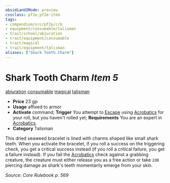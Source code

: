 ```yaml
---
obsidianUIMode: preview
cssclass: pf2e,pf2e-item
tags:
- compendium/src/pf2e/crb
- equipment/consumable/talisman
- trait/school/abjuration
- trait/equipment/consumable
- trait/magical
- trait/equipment/talisman
aliases: ["Shark Tooth Charm"]
---
```

# Shark Tooth Charm *Item 5*  
[abjuration](abjuration.md)  [consumable](consumable.md)  [magical](magical.md)  [talisman](talisman.md)  

- **Price** 23 gp
- **Usage** affixed to armor
- **Activate** command; **Trigger** You attempt to [Escape](escape.md) using [Acrobatics](../../skills.md#Acrobatics) for your roll, but you haven't rolled yet; **Requirements** You are an expert in [Acrobatics](../../skills.md#Acrobatics).
- **Category** Talisman

This dried seaweed bracelet is lined with charms shaped like small shark teeth. When you activate the bracelet, if you roll a success on the triggering check, you get a critical success instead (if you roll a critical failure, you get a failure instead). If you fail the [Acrobatics](../../skills.md#Acrobatics) check against a grabbing creature, the creature must either release you as a free action or take `2d8` piercing damage as shark's teeth momentarily emerge from your skin.

*Source: Core Rulebook p. 569*